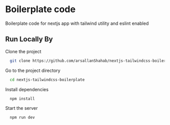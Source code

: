 # Boilerplate code

Boilerplate code for nextjs app with tailwind utility and eslint enabled

## Run Locally By

Clone the project

```bash
  git clone https://github.com/arsallanShahab/nextjs-tailwindcss-boilerplate
```

Go to the project directory

```bash
  cd nextjs-tailwindcss-boilerplate
```

Install dependencies

```bash
  npm install
```

Start the server

```bash
  npm run dev
```
